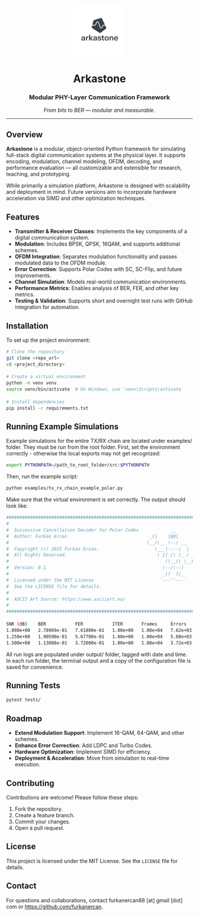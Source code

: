 
<p align="center">
  <img src="assets/arkastone_logo_transparent.png" alt="Arkastone Logo" height="140">
</p>

<h1 align="center">Arkastone</h1>
<h3 align="center">Modular PHY-Layer Communication Framework</h3>

<p align="center">
  <i>From bits to BER — modular and measurable.</i>
</p>

---

## Overview
**Arkastone** is a modular, object-oriented Python framework for simulating full-stack digital communication systems at the physical layer. It supports encoding, modulation, channel modeling, OFDM, decoding, and performance evaluation — all customizable and extensible for research, teaching, and prototyping.

While primarily a simulation platform, Arkastone is designed with scalability and deployment in mind. Future versions aim to incorporate hardware acceleration via SIMD and other optimization techniques.


## Features
- **Transmitter & Receiver Classes**: Implements the key components of a digital communication system.
- **Modulation**: Includes BPSK, QPSK, 16QAM, and supports additional schemes.
- **OFDM Integration**: Separates modulation functionality and passes modulated data to the OFDM module.
- **Error Correction**: Supports Polar Codes with SC, SC-Flip, and future improvements.
- **Channel Simulation**: Models real-world communication environments.
- **Performance Metrics**: Enables analysis of BER, FER, and other key metrics.
- **Testing & Validation**: Supports short and overnight test runs with GitHub integration for automation.

## Installation
To set up the project environment:
```sh
# Clone the repository
git clone <repo_url>
cd <project_directory>

# Create a virtual environment
python -m venv venv
source venv/bin/activate  # On Windows, use `venv\Scripts\activate`

# Install dependencies
pip install -r requirements.txt
```

## Running Example Simulations
Example simulations for the entire TX/RX chain are located under examples/ folder.
They must be run from the root folder.
First, set the environment correctly - otherwise the local exports may not get recognized:
```sh
export PYTHONPATH=/path_to_root_folder/src:$PYTHONPATH
```
Then, run the example script:
```sh
python examples/tx_rx_chain_example_polar.py
```
Make sure that the virtual environment is set correctly. The output should look like:
```sh
#################################################################################
#                                                                               #
#  Successive Cancellation Decoder for Polar Codes            __                #
#  Author: Furkan Ercan                               _(\    |@@|               #
#                                                    (__/\__ \--/ __            #
#  Copyright (c) 2025 Furkan Ercan.                     \___|----|  |   __      #
#  All Rights Reserved.                                  \ }{ /\ )_ / _\ _\     #
#                                                           /\__/\ \__O (__     #
#  Version: 0.1                                            (--/\--)    \__/     #
#                                                          _)(  )(_             #
#  Licensed under the MIT License                         `---''---`            #
#  See the LICENSE file for details.                                            #
#                                                                               #
#  ASCII Art Source: https://www.asciiart.eu/                                   #
#                                                                               #
#################################################################################

SNR (dB)    BER           FER           ITER       Frames     Errors     Time
1.000e+00   2.78969e-01   7.61800e-01   1.00e+00   1.00e+04   7.62e+03   00:00:54
1.250e+00   1.90590e-01   5.67700e-01   1.00e+00   1.00e+04   5.68e+03   00:00:54
1.500e+00   1.13088e-01   3.72000e-01   1.00e+00   1.00e+04   3.72e+03   00:00:53
```

All run logs are populated under output/ folder, tagged with date and time. In each run folder, the terminal output and a copy of the configuration file is saved for convenience.

## Running Tests
```sh
pytest tests/
```

## Roadmap
- **Extend Modulation Support**: Implement 16-QAM, 64-QAM, and other schemes.
- **Enhance Error Correction**: Add LDPC and Turbo Codes.
- **Hardware Optimization**: Implement SIMD for efficiency.
- **Deployment & Acceleration**: Move from simulation to real-time execution.

## Contributing
Contributions are welcome! Please follow these steps:

1. Fork the repository.
2. Create a feature branch.
3. Commit your changes.
4. Open a pull request.

## License
This project is licensed under the MIT License. See the `LICENSE` file for details.

## Contact
For questions and collaborations, contact furkanercan88 [at] gmail [dot] com or https://github.com/furkanercan.
